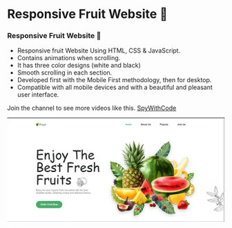 # Responsive Fruit Website 🎃
### Responsive Fruit Website 🎃

- Responsive fruit Website Using HTML, CSS & JavaScript.
- Contains animations when scrolling.
- It has three color designs (white and black)
- Smooth scrolling in each section.
- Developed first with the Mobile First methodology, then for desktop.
- Compatible with all mobile devices and with a beautiful and pleasant user interface.

Join the channel to see more videos like this. [SpyWithCode](https://www.youtube.com/channel/UCCCPwtWw3wyMfWyBH116qCg)

![fruit](/preview.png)
